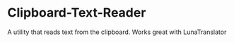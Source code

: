 # Clipboard-Text-Reader
A utility that reads text from the clipboard. Works great with LunaTranslator
